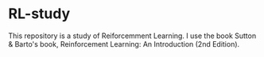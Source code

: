 # RL-study
This repository is a study of Reiforcemment Learning. I use the book Sutton &amp; Barto's book, Reinforcement Learning: An Introduction (2nd Edition).
